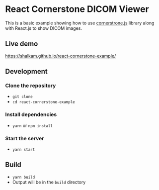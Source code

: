 # React Cornerstone DICOM Viewer

This is a basic example showing how to use [cornerstrone.js](https://github.com/cornerstonejs/cornerstone) library along with React.js to show DICOM images.

## Live demo
https://shalkam.github.io/react-cornerstone-example/

## Development

### Clone the repository
- `git clone `
- `cd react-cornerstone-example`

### Install dependencies
- `yarn` or `npm install`

### Start the server
- `yarn start`

## Build
- `yarn build`
- Output will be in the `build` directory
